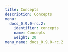 ```yaml
---
title: Concepts
description: Concepts
menu:
  docs_0.9.0-rc.2:
    identifier: concepts
    name: Concepts
    weight: 20
menu_name: docs_0.9.0-rc.2
---
```

